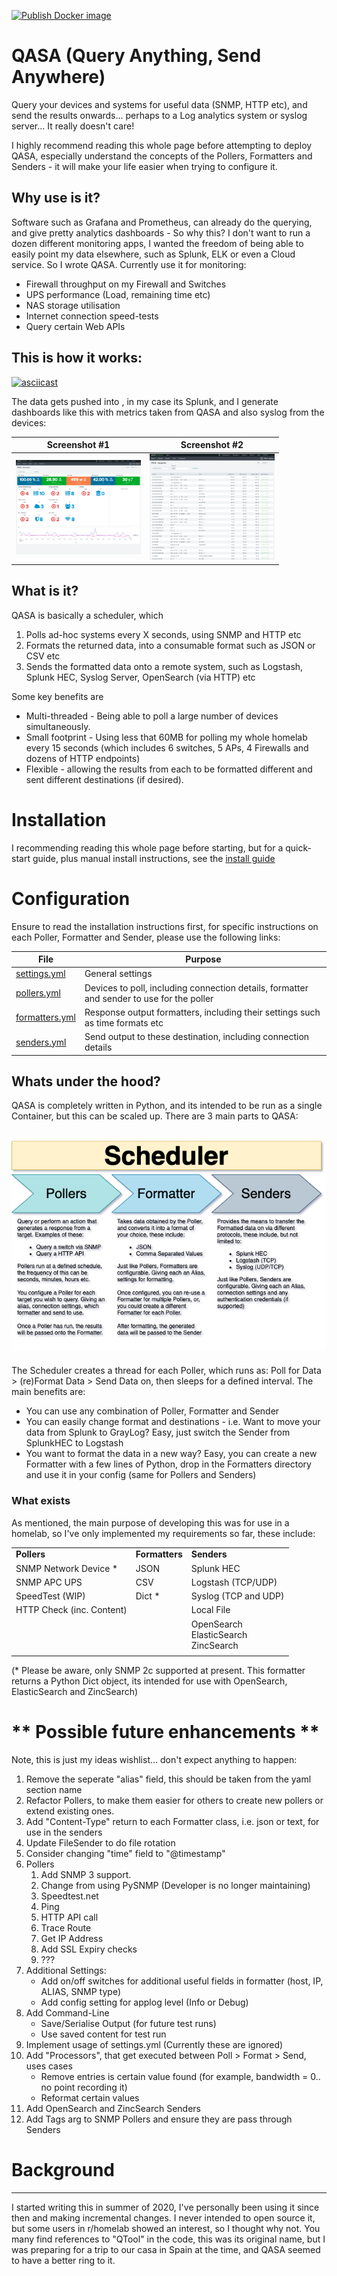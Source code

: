 [![Publish Docker image](https://github.com/projx/qasa/actions/workflows/build-and-push-v2.yml/badge.svg)](https://github.com/projx/qasa/actions/workflows/build-and-push-v2.yml)

# QASA (Query Anything, Send Anywhere)

Query your devices and systems for useful data (SNMP, HTTP etc), and send the results onwards... perhaps to a Log analytics system or syslog server... It really doesn't care!

I highly recommend reading this whole page before attempting to deploy QASA, especially understand the concepts of the Pollers, Formatters and Senders - it will make your life easier when trying to configure it.

## Why use is it?

Software such as Grafana and Prometheus, can already do the querying, and give pretty analytics dashboards - So why this? I don't want to run a dozen different monitoring apps, I wanted the freedom of being able to easily point my data elsewhere, such as Splunk, ELK or even a Cloud service. So I wrote QASA. Currently use it for monitoring:

- Firewall throughput on my Firewall and Switches
- UPS performance (Load, remaining time etc)
- NAS storage utilisation
- Internet connection speed-tests
- Query certain Web APIs

## This is how it works:

[![asciicast](https://asciinema.org/a/ueV8f0BDTwVg2RYydH4FRpF8E.svg)](https://asciinema.org/a/ueV8f0BDTwVg2RYydH4FRpF8E)

The data gets pushed into <your-choice-solution>, in my case its Splunk, and I generate dashboards like this with metrics taken from QASA and also syslog from the devices:

| Screenshot #1                                                              | Screenshot #2                                                             |
| ---------------------------------------------------------------------------- | --------------------------------------------------------------------------- |
| <img src="docs/screenshots/dash-overview.png" alt="isolated" width="200"/> | <img src="docs/screenshots/dash-network.png" alt="isolated" width="200"/> |

## What is it?

QASA is basically a scheduler, which

1. Polls ad-hoc systems every X seconds, using SNMP and HTTP etc
2. Formats the returned data, into a consumable format such as JSON or CSV etc
3. Sends the formatted data onto a remote system, such as Logstash, Splunk HEC, Syslog Server, OpenSearch (via HTTP) etc

Some key benefits are

- Multi-threaded - Being able to poll a large number of devices simultaneously.
- Small footprint - Using less that 60MB for polling my whole homelab every 15 seconds (which includes 6 switches, 5 APs, 4 Firewalls and dozens of HTTP endpoints)
- Flexible - allowing the results from each to be formatted different and sent different destinations (if desired).

# Installation

I recommending reading this whole page before starting, but for a quick-start guide, plus manual install instructions, see the [install guide](docs/index.md)

# Configuration

Ensure to read the installation instructions first, for specific instructions on each Poller, Formatter and Sender, please use the following links:


| **File**                               | **Purpose**                                                                               |
| ---------------------------------------- | ------------------------------------------------------------------------------------------- |
| [ settings.yml ](docs/settings.md)     | General settings                                                                          |
| [ pollers.yml ](docs/pollers.md)       | Devices to poll, including connection details, formatter and sender to use for the poller |
| [ formatters.yml ](docs/formatters.md) | Response output formatters, including their settings such as time formats etc             |
| [ senders.yml ](docs/senders.md)       | Send output to these destination, including connection details                            |

## Whats under the hood?

QASA is completely written in Python, and its intended to be run as a single Container, but this can be scaled up. There are 3 main parts to QASA:

## ![connectors.png](https://github.com/projx/qasa/blob/main/docs/connectors.png?raw=true)

The Scheduler creates a thread for each Poller, which runs as: Poll for Data > (re)Format Data > Send Data on, then sleeps for a defined interval. The main benefits are:

- You can use any combination of Poller, Formatter and Sender
- You can easily change format and destinations - i.e. Want to move your data from Splunk to GrayLog? Easy, just switch the Sender from SplunkHEC to Logstash
- You want to format the data in a new way? Easy, you can create a new Formatter with a few lines of Python, drop in the Formatters directory and use it in your config (same for Pollers and Senders)

### What exists

As mentioned, the main purpose of developing this was for use in a homelab, so I've only implemented my requirements so far, these include:


|                           |                |                                             |
| --------------------------- | ---------------- | --------------------------------------------- |
| **Pollers**               | **Formatters** | **Senders**                                 |
| SNMP Network Device *     | JSON           | Splunk HEC                                  |
| SNMP APC UPS              | CSV            | Logstash (TCP/UDP)                          |
| SpeedTest (WIP)           | Dict *         | Syslog (TCP and UDP)                        |
| HTTP Check (inc. Content) |                | Local File                                  |
|                           |                | OpenSearch<br/>ElasticSearch<br/>ZincSearch |
|                           |                |                                             |

(* Please be aware, only SNMP 2c supported at present. This formatter returns a Python Dict object, its intended for use with OpenSearch, ElasticSearch and ZincSearch)

# ** Possible future enhancements **

Note, this is just my ideas wishlist... don't expect anything to happen:

1. Remove the seperate "alias" field, this should be taken from the yaml section name 
2. Refactor Pollers, to make them easier for others to create new pollers or extend existing ones.
2. Add "Content-Type" return to each Formatter class, i.e. json or text, for use in the senders
3. Update FileSender to do file rotation
4. Consider changing "time" field to "@timestamp"
5. Pollers
   1. Add SNMP 3 support.
   2. Change from using PySNMP (Developer is no longer maintaining)
   3. Speedtest.net
   4. Ping
   5. HTTP API call
   6. Trace Route
   7. Get IP Address
   8. Add SSL Expiry checks
   9. ???
6. Additional Settings:
   - Add on/off switches for additional useful fields in formatter (host, IP, ALIAS, SNMP type)
   - Add config setting for applog level (Info or Debug)
7. Add Command-Line
   - Save/Serialise Output (for future test runs)
   - Use saved content for test run
8. Implement usage of settings.yml (Currently these are ignored)
9. Add "Processors", that get executed between Poll > Format > Send, uses cases
   - Remove entries is certain value found (for example, bandwidth = 0.. no point recording it)
   - Reformat certain values
10. Add OpenSearch and ZincSearch Senders
11. Add Tags arg to SNMP Pollers and ensure they are pass through Senders

# Background

---

I started writing this in summer of 2020, I've personally been using it since then and making incremental changes. I never intended to open source it, but some users in r/homelab showed an interest, so I thought why not. You many find references to "QTool" in the code, this was its original name, but I was preparing for a trip to our casa in Spain at the time, and QASA seemed to have a better ring to it.
